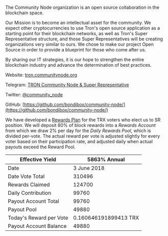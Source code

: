 The Community Node organization is an open source collaboration in the blockchain space. 

Our Mission is to become an intellectual asset for the community. We expect other cryptocurrencies to use Tron's open source application as a starting point for their blockchain networks, as well as Tron's Super Representative structure, and those Super Representatives will be creating organizations very similar to ours. We chose to make our project Open Source in order to provide a blueprint for those who come after us.

By sharing our IT strategies, it is our hope to strengthen the entire blockchain industry and advance the determination of best practices. 

Website:
[tron.communitynode.org](http://tron.communitynode.org)

Telegram:
[TRON Community Node & Super Representative](https://t.me/CommunityNode)

Twitter:
[@community_node](https://twitter.com/community_node)

GitHub:
[https://github.com/bondibox/community-node/](https://github.com/bondibox/community-node/)  


We have developed a [Rewards Plan](https://github.com/bondibox/community-node/blob/master/doc/rewards_plan.md) for the TRX voters who elect us to SR position. We will deposit 80% of block rewards into a *Rewards Account* from which we draw 2% per day for the *Daily Rewards Pool*, which is divided per-vote. The actual reward per vote is adjusted slightly for every voter based on their participation rate, and adjusted daily when actual payouts exceed the Reward Pool.

| Effective Yield | 5863% Annual |  
| ----------- | ----------- |
| Date | 3 June 2018 |  
| Date Vote Total | 310496 |  
| Rewards Claimed | 124700 |
| Daily Contribution | 99760 |  
| Payout Account Total | 99760 |  
| Payout Pool | 49880 |  
| Today's Reward per Vote  | 0.160646191899413 TRX |
| Payout Account Balance | 49880 | 